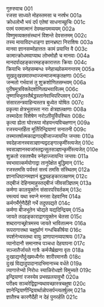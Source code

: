 गुरुरुवाच	001    
रजसा साध्यते मोहस्तमसा च नरर्षभ	001a  
क्रोधलोभौ भयं दर्प एतेषां साधनाच्छुचिः	001c  
परमं परमात्मानं देवमक्षयमव्ययम्	002a  
विष्णुमव्यक्तसंस्थानं विशन्ते देवसत्तमम्	002c  
तस्य मायाविदग्धाङ्गा ज्ञानभ्रष्टा निराशिषः	003a  
मानवा ज्ञानसम्मोहात्ततः कामं प्रयान्ति वै	003c  
कामात्क्रोधमवाप्याथ लोभमोहौ च मानवाः	004a  
मानदर्पादहङ्कारमहङ्कारात्ततः क्रियाः	004c  
क्रियाभिः स्नेहसम्बन्धः स्नेहाच्छोकमनन्तरम्	005a  
सुखदुःखसमारम्भाज्जन्माजन्मकृतक्षणाः	005c  
जन्मतो गर्भवासं तु शुक्रशोणितसम्भवम्	006a  
पुरीषमूत्रविक्लेदशोणितप्रभवाविलम्	006c  
तृष्णाभिभूतस्तैर्बद्धस्तानेवाभिपरिप्लवन्	007a  
संसारतन्त्रवाहिन्यस्तत्र बुध्येत योषितः	007c  
प्रकृत्या क्षेत्रभूतास्ता नराः क्षेत्रज्ञलक्षणाः	008a  
तस्मादेता विशेषेण नरोऽतीयुर्विपश्चितः	008c  
कृत्या ह्येता घोररूपा मोहयन्त्यविचक्षणान्	009a  
रजस्यन्तर्हिता मूर्तिरिन्द्रियाणां सनातनी	009c  
तस्मात्तर्षात्मकाद्रागाद्बीजाज्जायन्ति जन्तवः	010a  
स्वदेहजानस्वसञ्ज्ञान्यद्वदङ्गात्कृमींस्त्यजेत्	010c  
स्वसञ्ज्ञानस्वजांस्तद्वत्सुतसञ्ज्ञान्कृमींस्त्यजेत्	010e  
शुक्रतो रसतश्चैव स्नेहाज्जायन्ति जन्तवः	011a  
स्वभावात्कर्मयोगाद्वा तानुपेक्षेत बुद्धिमान्	011c  
रजस्तमसि पर्यस्तं सत्त्वं तमसि संस्थितम्	012a  
ज्ञानाधिष्ठानमज्ञानं बुद्ध्यहङ्कारलक्षणम्	012c  
तद्बीजं देहिनामाहुस्तद्बीजं जीवसञ्ज्ञितम्	013a  
कर्मणा कालयुक्तेन संसारपरिवर्तकम्	013c  
रमत्ययं यथा स्वप्ने मनसा देहवानिव	014a  
कर्मगर्भैर्गुणैर्देही गर्भे तदुपपद्यते	014c  
कर्मणा बीजभूतेन चोद्यते यद्यदिन्द्रियम्	015a  
जायते तदहङ्काराद्रागयुक्तेन चेतसा	015c  
शब्दरागाच्छ्रोत्रमस्य जायते भावितात्मनः	016a  
रूपरागात्तथा चक्षुर्घ्राणं गन्धचिकीर्षया	016c  
स्पर्शनेभ्यस्तथा वायुः प्राणापानव्यपाश्रयः	017a  
व्यानोदानौ समानश्च पञ्चधा देहयापना	017c  
सञ्जातैर्जायते गात्रैः कर्मजैर्ब्रह्मणा वृतः	018a  
दुःखाद्यन्तैर्दुःखमध्यैर्नरः शारीरमानसैः	018c  
दुःखं विद्यादुपादानादभिमानाच्च वर्धते	019a  
त्यागात्तेभ्यो निरोधः स्यान्निरोधज्ञो विमुच्यते	019c  
इन्द्रियाणां रजस्येव प्रभवप्रलयावुभौ	020a  
परीक्ष्य सञ्चरेद्विद्वान्यथावच्छास्त्रचक्षुषा	020c  
ज्ञानेन्द्रियाणीन्द्रियार्थान्नोपसर्पन्त्यतर्षुलम्	021a  
ज्ञातैश्च कारणैर्देही न देहं पुनरर्हति	021c  

